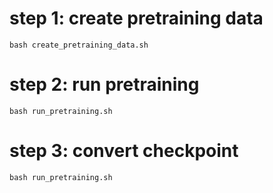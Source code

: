 # step 1: create pretraining data
```shell
bash create_pretraining_data.sh
```

# step 2: run pretraining
```shell
bash run_pretraining.sh
```

# step 3: convert checkpoint
```shell
bash run_pretraining.sh
```
